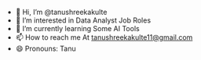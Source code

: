 - 👋 Hi, I’m @tanushreekakulte
- 👀 I’m interested in Data Analyst Job Roles
- 🌱 I’m currently learning Some AI Tools
- 📫 How to reach me At tanushreekakulte11@gmail.com
- 😄 Pronouns: Tanu

<!---
tanushreekakulte/tanushreekakulte is a ✨ special ✨ repository because its `README.md` (this file) appears on your GitHub profile.
You can click the Preview link to take a look at your changes.
--->
